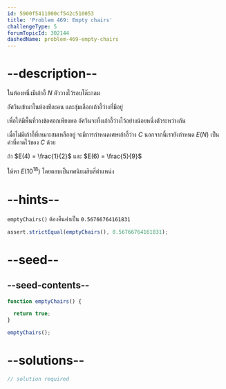 ```yaml
---
id: 5900f5411000cf542c510053
title: 'Problem 469: Empty chairs'
challengeType: 5
forumTopicId: 302144
dashedName: problem-469-empty-chairs
---
```


# --description--

ในห้องหนึ่งมีเก้าอี้ $N$ ตัววางไว้รอบโต๊ะกลม

อัศวินเข้ามาในห้องทีละคน และสุ่มเลือกเก้าอี้ว่างที่มีอยู่

เพื่อให้มีพื้นที่วางข้อศอกเพียงพอ อัศวินจะทิ้งเก้าอี้ว่างไว้อย่างน้อยหนึ่งตัวระหว่างกัน

เมื่อไม่มีเก้าอี้ที่เหมาะสมเหลืออยู่ จะมีการกำหนดเศษเก้าอี้ว่าง $C$ นอกจากนี้เรายังกำหนด $E(N)$ เป็นค่าที่คาดไว้ของ $C$ ด้วย

ถ้า $E(4) = \frac{1}{2}$ และ $E(6) = \frac{5}{9}$

ให้หา $E({10}^{18})$ โดยตอบเป็นทศนิยมสิบสี่ตำแหน่ง
# --hints--

`emptyChairs()` ต้องคืนค่าเป็น `0.56766764161831`

```js
assert.strictEqual(emptyChairs(), 0.56766764161831);
```

# --seed--

## --seed-contents--

```js
function emptyChairs() {

  return true;
}

emptyChairs();
```

# --solutions--

```js
// solution required
```
